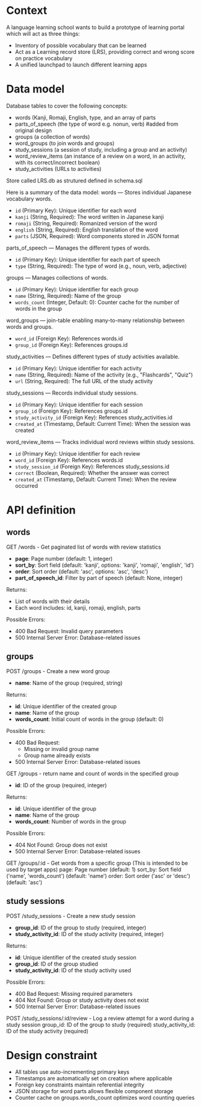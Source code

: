 # Context

A language learning school wants to build a prototype of learning portal which will act as three things:
- Inventory of possible vocabulary that can be learned
- Act as a  Learning record store (LRS), providing correct and wrong score on practice vocabulary
- A unified launchpad to launch different learning apps


# Data model

Database tables to cover the following concepts:
- words (Kanji, Romaji, English, type, and an array of parts
- parts_of_speech (the type of word e.g. nonun, verb) #added from original design
- groups (a collection of words)
- word_groups (to join words and groups) 
- study_sessions (a session of study, including a group and an activity)
- word_review_items (an instance of a review on a word, in an activity, with its correct/incorrect boolean)
- study_activities (URLs to activities)

Store called LRS.db as strutured defined in schema.sql

Here is a summary of the data model:
words — Stores individual Japanese vocabulary words.
- `id` (Primary Key): Unique identifier for each word
- `kanji` (String, Required): The word written in Japanese kanji
- `romaji` (String, Required): Romanized version of the word
- `english` (String, Required): English translation of the word
- `parts` (JSON, Required): Word components stored in JSON format

parts_of_speech — Manages the different types of words.
- `id` (Primary Key): Unique identifier for each part of speech
- `type` (String, Required): The type of word (e.g., noun, verb, adjective)

groups — Manages collections of words.
- `id` (Primary Key): Unique identifier for each group
- `name` (String, Required): Name of the group
- `words_count` (Integer, Default: 0): Counter cache for the number of words in the group

word_groups — join-table enabling many-to-many relationship between words and groups.
- `word_id` (Foreign Key): References words.id
- `group_id` (Foreign Key): References groups.id

study_activities — Defines different types of study activities available.
- `id` (Primary Key): Unique identifier for each activity
- `name` (String, Required): Name of the activity (e.g., "Flashcards", "Quiz")
- `url` (String, Required): The full URL of the study activity

study_sessions — Records individual study sessions.
- `id` (Primary Key): Unique identifier for each session
- `group_id` (Foreign Key): References groups.id
- `study_activity_id` (Foreign Key): References study_activities.id
- `created_at` (Timestamp, Default: Current Time): When the session was created

word_review_items — Tracks individual word reviews within study sessions.
- `id` (Primary Key): Unique identifier for each review
- `word_id` (Foreign Key): References words.id
- `study_session_id` (Foreign Key): References study_sessions.id
- `correct` (Boolean, Required): Whether the answer was correct
- `created_at` (Timestamp, Default: Current Time): When the review occurred


# API definition

## words

GET /words - Get paginated list of words with review statistics
- **page**: Page number (default: 1, integer)
- **sort_by**: Sort field (default: 'kanji', options: 'kanji', 'romaji', 'english', 'id')
- **order**: Sort order (default: 'asc', options: 'asc', 'desc')
- **part_of_speech_id**: Filter by part of speech (default: None, integer)

Returns:
- List of words with their details
- Each word includes: id, kanji, romaji, english, parts

Possible Errors:
- 400 Bad Request: Invalid query parameters
- 500 Internal Server Error: Database-related issues


## groups

POST /groups - Create a new word group
- **name**: Name of the group (required, string)

Returns:
- **id**: Unique identifier of the created group
- **name**: Name of the group
- **words_count**: Initial count of words in the group (default: 0)

Possible Errors:
- 400 Bad Request: 
  - Missing or invalid group name
  - Group name already exists
- 500 Internal Server Error: Database-related issues


GET /groups - return name and count of words in the specified group
- **id**: ID of the group (required, integer)

Returns:
- **id**: Unique identifier of the group
- **name**: Name of the group
- **words_count**: Number of words in the group

Possible Errors:
- 404 Not Found: Group does not exist
- 500 Internal Server Error: Database-related issues


GET /groups/:id - Get words from a specific group (This is intended to be used by target apps)
page: Page number (default: 1)
sort_by: Sort field ('name', 'words_count') (default: 'name')
order: Sort order ('asc' or 'desc') (default: 'asc')

## study sessions

POST /study_sessions - Create a new study session
- **group_id**: ID of the group to study (required, integer)
- **study_activity_id**: ID of the study activity (required, integer)

Returns:
- **id**: Unique identifier of the created study session
- **group_id**: ID of the group studied
- **study_activity_id**: ID of the study activity used

Possible Errors:
- 400 Bad Request: Missing required parameters
- 404 Not Found: Group or study activity does not exist
- 500 Internal Server Error: Database-related issues


POST /study_sessions/:id/review - Log a review attempt for a word during a study session
group_id: ID of the group to study (required)
study_activity_id: ID of the study activity (required)


# Design constraint
- All tables use auto-incrementing primary keys
- Timestamps are automatically set on creation where applicable
- Foreign key constraints maintain referential integrity
- JSON storage for word parts allows flexible component storage
- Counter cache on groups.words_count optimizes word counting queries
